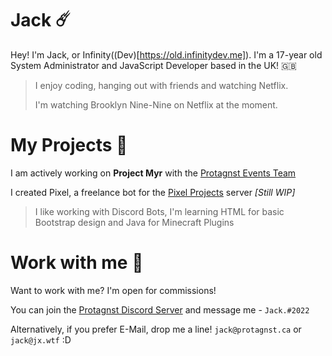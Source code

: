 # Jack ☄️
Hey! I'm Jack, or Infinity((Dev)[https://old.infinitydev.me]).
I'm a 17-year old System Administrator and JavaScript Developer based in the UK! 🇬🇧

> I enjoy coding, hanging out with friends and watching Netflix.
> 
> I'm watching Brooklyn Nine-Nine on Netflix at the moment.

# My Projects 🔧
I am actively working on **Project Myr** with the [Protagnst Events Team](https://discord.gg/protagnst)

I created Pixel, a freelance bot for the [Pixel Projects](https://discord.gg/freelancers) server *[Still WIP]*

> I like working with Discord Bots, I'm learning HTML for basic Bootstrap design and Java for Minecraft Plugins

# Work with me 📩
Want to work with me?
I'm open for commissions!

You can join the [Protagnst Discord Server](https://discord.gg/protagnst) and message me - `Jack.#2022`

Alternatively, if you prefer E-Mail, drop me a line! `jack@protagnst.ca` or `jack@jx.wtf` :D
